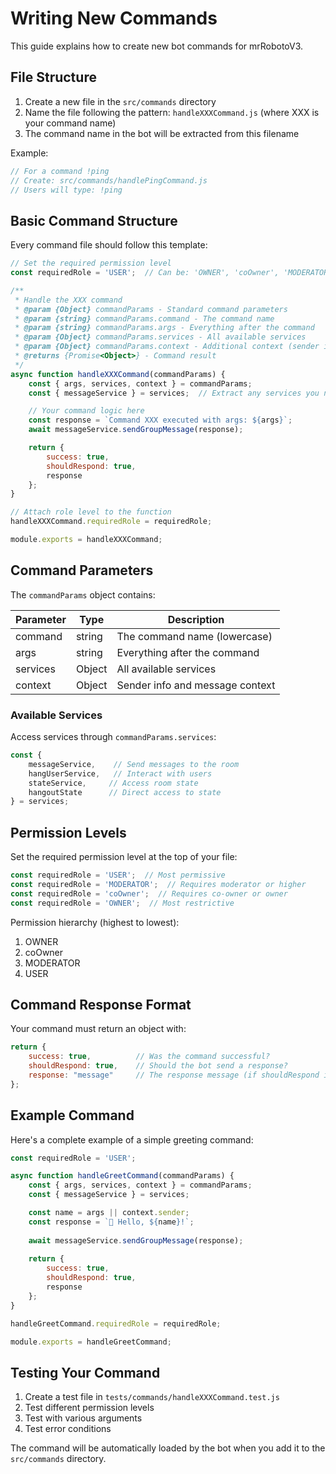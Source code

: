 # Writing New Commands

This guide explains how to create new bot commands for mrRobotoV3.

## File Structure

1. Create a new file in the `src/commands` directory
2. Name the file following the pattern: `handleXXXCommand.js` (where XXX is your command name)
3. The command name in the bot will be extracted from this filename

Example:
```javascript
// For a command !ping
// Create: src/commands/handlePingCommand.js
// Users will type: !ping
```

## Basic Command Structure

Every command file should follow this template:

```javascript
// Set the required permission level
const requiredRole = 'USER';  // Can be: 'OWNER', 'coOwner', 'MODERATOR', or 'USER'

/**
 * Handle the XXX command
 * @param {Object} commandParams - Standard command parameters
 * @param {string} commandParams.command - The command name
 * @param {string} commandParams.args - Everything after the command
 * @param {Object} commandParams.services - All available services
 * @param {Object} commandParams.context - Additional context (sender info etc.)
 * @returns {Promise<Object>} - Command result
 */
async function handleXXXCommand(commandParams) {
    const { args, services, context } = commandParams;
    const { messageService } = services;  // Extract any services you need

    // Your command logic here
    const response = `Command XXX executed with args: ${args}`;
    await messageService.sendGroupMessage(response);

    return {
        success: true,
        shouldRespond: true,
        response
    };
}

// Attach role level to the function
handleXXXCommand.requiredRole = requiredRole;

module.exports = handleXXXCommand;
```

## Command Parameters

The `commandParams` object contains:

| Parameter | Type | Description |
|-----------|------|-------------|
| command | string | The command name (lowercase) |
| args | string | Everything after the command |
| services | Object | All available services |
| context | Object | Sender info and message context |

### Available Services

Access services through `commandParams.services`:

```javascript
const { 
    messageService,    // Send messages to the room
    hangUserService,   // Interact with users
    stateService,     // Access room state
    hangoutState      // Direct access to state
} = services;
```

## Permission Levels

Set the required permission level at the top of your file:

```javascript
const requiredRole = 'USER';  // Most permissive
const requiredRole = 'MODERATOR';  // Requires moderator or higher
const requiredRole = 'coOwner';  // Requires co-owner or owner
const requiredRole = 'OWNER';  // Most restrictive
```

Permission hierarchy (highest to lowest):
1. OWNER
2. coOwner
3. MODERATOR
4. USER

## Command Response Format

Your command must return an object with:

```javascript
return {
    success: true,          // Was the command successful?
    shouldRespond: true,    // Should the bot send a response?
    response: "message"     // The response message (if shouldRespond is true)
};
```

## Example Command

Here's a complete example of a simple greeting command:

```javascript
const requiredRole = 'USER';

async function handleGreetCommand(commandParams) {
    const { args, services, context } = commandParams;
    const { messageService } = services;

    const name = args || context.sender;
    const response = `👋 Hello, ${name}!`;
    
    await messageService.sendGroupMessage(response);
    
    return {
        success: true,
        shouldRespond: true,
        response
    };
}

handleGreetCommand.requiredRole = requiredRole;

module.exports = handleGreetCommand;
```

## Testing Your Command

1. Create a test file in `tests/commands/handleXXXCommand.test.js`
2. Test different permission levels
3. Test with various arguments
4. Test error conditions

The command will be automatically loaded by the bot when you add it to the `src/commands` directory.
